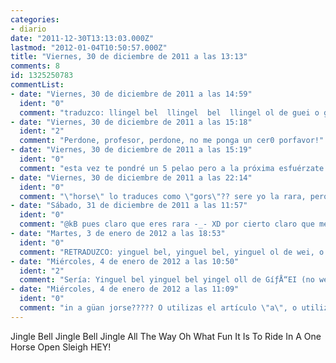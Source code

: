 ```yaml
---
categories:
- diario
date: "2011-12-30T13:13:03.000Z"
lastmod: "2012-01-04T10:50:57.000Z"
title: "Viernes, 30 de diciembre de 2011 a las 13:13"
comments: 8
id: 1325250783
commentList:
- date: "Viernes, 30 de diciembre de 2011 a las 14:59"
  ident: "0"
  comment: "traduzco: llingel bel  llingel  bel  llingel ol de guei o guat fan it is tu raid a uan gors opens leig gey.  Aprende a escribir bien en inglés ;)"
- date: "Viernes, 30 de diciembre de 2011 a las 15:18"
  ident: "2"
  comment: "Perdone, profesor, perdone, no me ponga un cer0 porfavor!"
- date: "Viernes, 30 de diciembre de 2011 a las 15:19"
  ident: "0"
  comment: "esta vez te pondré un 5 pelao pero a la próxima esfuérzate mas."
- date: "Viernes, 30 de diciembre de 2011 a las 22:14"
  ident: "0"
  comment: "\"horse\" lo traduces como \"gors\"?? sere yo la rara, pero nunca he pronunciado asi esa palabra\n\"horse\" es \"jors\" de toda la vida í‚Â¬____í‚Â¬ \nte has cambiao el color, @Anonimus? te veo como mas... marrón... ejejejeje... jjejejeejje xDDDDDDDDDDDDDDDDDDDDD"
- date: "Sábado, 31 de diciembre de 2011 a las 11:57"
  ident: "0"
  comment: "@kB pues claro que eres rara -_- XD por cierto claro que me he cambiado el color, he tenido 23 cuentas distintas y no es fácil encontrar tantas tonalidades grises."
- date: "Martes, 3 de enero de 2012 a las 18:53"
  ident: "0"
  comment: "RETRADUZCO: yinguel bel, yinguel bel, yinguel ol de wei, o wat fan it is tu raid in a jors open eslei... \n\nYo es que digo yinguel, no yingel (ginjel), ni llinguel (la ll se pronuncia diferente)\n\nGuei??? Será en todo caso Güei ¬¬\n\nxD"
- date: "Miércoles, 4 de enero de 2012 a las 10:50"
  ident: "2"
  comment: "Sería: Yinguel bel yinguel bel yingel oll de GíƒÅ“EI (no wei) OU (no o) güat fan it is tu raid in a güan jors OUPEN (no open) eslei..."
- date: "Miércoles, 4 de enero de 2012 a las 11:09"
  ident: "0"
  comment: "in a güan jorse????? O utilizas el artículo \"a\", o utilizas el numeral \"one\", no puedes utilizar ambos. Ni Oll (sería ol). Pero venga, que vamos perfeccionando!!! xDDD"
---
```


Jingle Bell Jingle Bell Jingle All The Way Oh What Fun It Is To Ride In A One Horse Open Sleigh HEY!